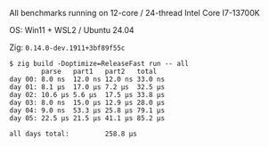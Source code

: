 All benchmarks running on 12-core / 24-thread Intel Core I7-13700K

OS: Win11 + WSL2 / Ubuntu 24.04

Zig: `0.14.0-dev.1911+3bf89f55c`

```
$ zig build -Doptimize=ReleaseFast run -- all
        parse   part1   part2   total
day 00: 8.0 ns  12.0 ns 12.0 ns 33.0 ns
day 01: 8.1 µs  17.0 µs 7.2 µs  32.5 µs
day 02: 10.6 µs 5.6 µs  17.5 µs 33.8 µs
day 03: 8.0 ns  15.0 µs 12.9 µs 28.0 µs
day 04: 9.0 ns  53.3 µs 25.8 µs 79.1 µs
day 05: 22.5 µs 21.5 µs 41.1 µs 85.2 µs

all days total:         258.8 µs
```
